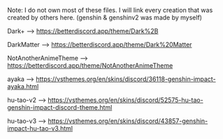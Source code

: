 Note: I do not own most of these files. I will link every creation that was created by others here.
(genshin & genshinv2 was made by myself)

Dark+ --> https://betterdiscord.app/theme/Dark%2B

DarkMatter --> https://betterdiscord.app/theme/Dark%20Matter

NotAnotherAnimeTheme --> https://betterdiscord.app/theme/NotAnotherAnimeTheme

ayaka --> https://vsthemes.org/en/skins/discord/36118-genshin-impact-ayaka.html

hu-tao-v2 --> https://vsthemes.org/en/skins/discord/52575-hu-tao-genshin-impact-discord-theme.html

hu-tao-v3 --> https://vsthemes.org/en/skins/discord/43857-genshin-impact-hu-tao-v3.html
